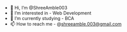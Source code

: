- 👋 Hi, I’m @ShreeAmble003
- 👀 I’m interested in - Web Development
- 🌱 I’m currently studying - BCA
- 📫 How to reach me - @shreeamble.003@gmail.com

<!---
ShreeAmble003/ShreeAmble003 is a ✨ special ✨ repository because its `README.md` (this file) appears on your GitHub profile.
You can click the Preview link to take a look at your changes.
--->
